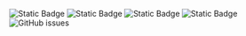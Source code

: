 ![Static Badge](https://img.shields.io/badge/blacklists-60-000000) ![Static Badge](https://img.shields.io/badge/blacklisted-2933667-cc0000) ![Static Badge](https://img.shields.io/badge/whitelisted-2242-00CC00) ![Static Badge](https://img.shields.io/badge/streaming_blacklist-28106-000000) ![GitHub issues](https://img.shields.io/github/issues/fabriziosalmi/blacklists)
